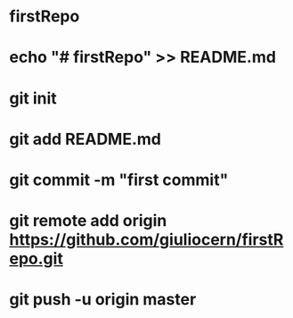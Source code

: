 # firstRepo


# echo "# firstRepo" >> README.md
# git init
# git add README.md
# git commit -m "first commit"
# git remote add origin https://github.com/giuliocern/firstRepo.git
# git push -u origin master
